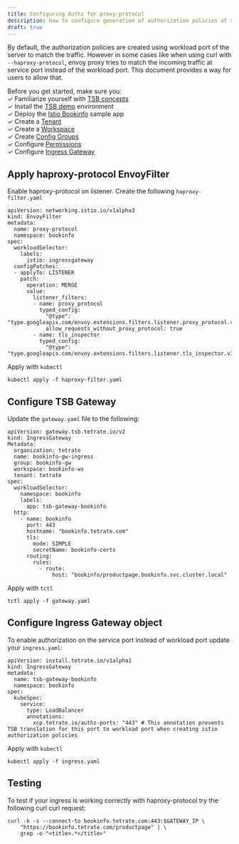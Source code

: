 ```yaml
---
title: Configuring Authz for proxy-protocol
description: How to configure generation of authorization policies at service port instead of workload port by default
draft: true
---
```


By default, the authorization policies are created using workload port of the server to match the traffic. However in some cases like when using curl with `--haproxy-protocol`, envoy proxy tries to match the incoming traffic at service port instead of the workload port. This document provides a way for users to allow that.

Before you get started, make sure you: <br />
✓ Familiarize yourself with [TSB concepts](../../concepts/toc) <br />
✓ Install the [TSB demo](../../setup/self_managed/demo-installation) environment <br />
✓ Deploy the [Istio Bookinfo](../../quickstart/deploy_sample_app) sample app <br />
✓ Create a [Tenant](../../quickstart/tenant) <br />
✓ Create a [Workspace](../../quickstart/workspace) <br />
✓ Create [Config Groups](../../quickstart/config_groups) <br />
✓ Configure [Permissions](../../quickstart/permissions) <br />
✓ Configure [Ingress Gateway](../../quickstart/ingress_gateway)

## Apply haproxy-protocol EnvoyFilter

Enable haproxy-protocol on listener. Create the following `haproxy-filter.yaml`
```
apiVersion: networking.istio.io/v1alpha3
kind: EnvoyFilter
metadata:
  name: proxy-protocol
  namespace: bookinfo
spec:
  workloadSelector:
    labels:
      istio: ingressgateway
  configPatches:
  - applyTo: LISTENER
    patch:
      operation: MERGE
      value:
        listener_filters:
        - name: proxy_protocol
          typed_config:
            "@type": "type.googleapis.com/envoy.extensions.filters.listener.proxy_protocol.v3.ProxyProtocol"
            allow_requests_without_proxy_protocol: true
        - name: tls_inspector
          typed_config:
            "@type": "type.googleapis.com/envoy.extensions.filters.listener.tls_inspector.v3.TlsInspector"
```
Apply with `kubectl`
```bash{promptUser: alice}
kubectl apply -f haproxy-filter.yaml
```

## Configure TSB Gateway

Update the `gateway.yaml` file to the following:

```
apiVersion: gateway.tsb.tetrate.io/v2
kind: IngressGateway
Metadata:
  organization: tetrate
  name: bookinfo-gw-ingress
  group: bookinfo-gw
  workspace: bookinfo-ws
  tenant: tetrate
spec:
  workloadSelector:
    namespace: bookinfo
    labels:
      app: tsb-gateway-bookinfo
  http:
    - name: bookinfo
      port: 443
      hostname: "bookinfo.tetrate.com"
      tls:
        mode: SIMPLE
        secretName: bookinfo-certs
      routing:
        rules:
          - route:
              host: "bookinfo/productpage.bookinfo.svc.cluster.local"
```

Apply with `tctl`
```bash{promptUser: alice}
tctl apply -f gateway.yaml
```

## Configure Ingress Gateway object

To enable authorization on the service port instead of workload port update your `ingress.yaml`:

```
apiVersion: install.tetrate.io/v1alpha1
kind: IngressGateway
metadata:
  name: tsb-gateway-bookinfo
  namespace: bookinfo
spec:
  kubeSpec:
    service:
      type: LoadBalancer
      annotations:
        xcp.tetrate.io/authz-ports: "443" # This annotation prevents TSB translation for this port to workload port when creating istio authorization policies
```

Apply with `kubectl`
```bash{promptUser: alice}
kubectl apply -f ingress.yaml
```

## Testing

To test if your ingress is working correctly with haproxy-protocol try the following curl curl request:

```bash{promptUser: alice}
curl -k -s --connect-to bookinfo.tetrate.com:443:$GATEWAY_IP \
    "https://bookinfo.tetrate.com/productpage" | \
    grep -o "<title>.*</title>"
```
